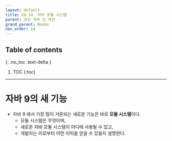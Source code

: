 ```yaml
---
layout: default
title: CH 14. 자바 모듈 시스템
parent: 모던 자바 인 액션
grand_parent: Books
nav_order: 14
---
```

## Table of contents
{: .no_toc .text-delta }

1. TOC
{:toc}
---

# **자바 9의 새 기능**

- 자바 9 에서 가장 많이 거론되는 새로운 기능은 바로 **모듈 시스템**이다.
  - 모듈 시스템은 무엇이며,
  - 새로운 자바 모듈 시스템이 어디에 사용될 수 있고,
  - 개발자는 이로부터 어떤 이익을 얻을 수 있을지 설명한다.